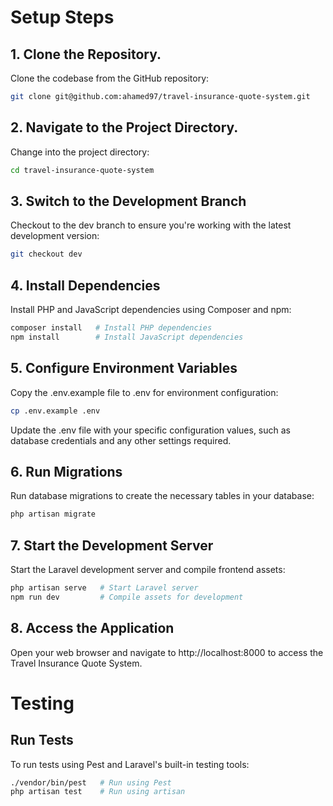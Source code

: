 # Setup Steps

## 1. Clone the Repository.

Clone the codebase from the GitHub repository:
```bash
git clone git@github.com:ahamed97/travel-insurance-quote-system.git
```

## 2. Navigate to the Project Directory.

Change into the project directory:
```bash
cd travel-insurance-quote-system
```

## 3. Switch to the Development Branch

Checkout to the dev branch to ensure you're working with the latest development version:
```bash
git checkout dev
```

## 4. Install Dependencies

Install PHP and JavaScript dependencies using Composer and npm:
```bash
composer install   # Install PHP dependencies
npm install        # Install JavaScript dependencies
```

## 5. Configure Environment Variables

Copy the .env.example file to .env for environment configuration:
```bash
cp .env.example .env
```
Update the .env file with your specific configuration values, such as database credentials and any other settings required.

## 6. Run Migrations

Run database migrations to create the necessary tables in your database:
```bash
php artisan migrate
```

## 7. Start the Development Server

Start the Laravel development server and compile frontend assets:
```bash
php artisan serve   # Start Laravel server
npm run dev         # Compile assets for development
```

## 8. Access the Application

Open your web browser and navigate to http://localhost:8000 to access the Travel Insurance Quote System.

# Testing

## Run Tests

To run tests using Pest and Laravel's built-in testing tools:
```bash
./vendor/bin/pest   # Run using Pest
php artisan test    # Run using artisan
```
